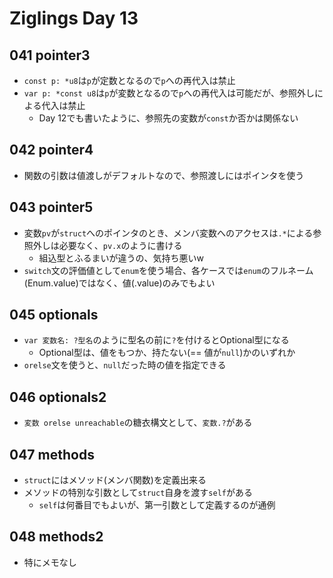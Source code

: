 # Ziglings Day 13

## 041 pointer3

* `const p: *u8`は`p`が定数となるので`p`への再代入は禁止
* `var p: *const u8`は`p`が変数となるので`p`への再代入は可能だが、参照外しによる代入は禁止
  * Day 12でも書いたように、参照先の変数が`const`か否かは関係ない

## 042 pointer4

* 関数の引数は値渡しがデフォルトなので、参照渡しにはポインタを使う

## 043 pointer5

* 変数`pv`が`struct`へのポインタのとき、メンバ変数へのアクセスは`.*`による参照外しは必要なく、`pv.x`のように書ける
  * 組込型とふるまいが違うの、気持ち悪いw
* `switch`文の評価値として`enum`を使う場合、各ケースでは`enum`のフルネーム(Enum.value)ではなく、値(.value)のみでもよい

## 045 optionals

* `var 変数名: ?型名`のように型名の前に`?`を付けるとOptional型になる
  * Optional型は、値をもつか、持たない(== 値が`null`)かのいずれか
* `orelse`文を使うと、`null`だった時の値を指定できる

## 046 optionals2

* `変数 orelse unreachable`の糖衣構文として、`変数.?`がある

## 047 methods

* `struct`にはメソッド(メンバ関数)を定義出来る
* メソッドの特別な引数として`struct`自身を渡す`self`がある
  * `self`は何番目でもよいが、第一引数として定義するのが通例

## 048 methods2

* 特にメモなし
